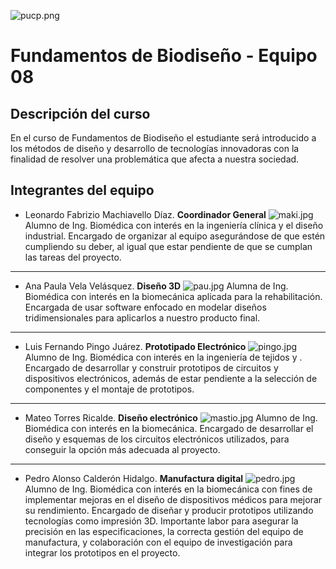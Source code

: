 </p>

![pucp.png](https://i.postimg.cc/XYL9GXMR/pucp.png)
# Fundamentos de Biodiseño - Equipo 08
## Descripción del curso
En el curso de Fundamentos de Biodiseño el estudiante será introducido a los métodos de diseño y desarrollo de tecnologías innovadoras con la finalidad de resolver una problemática que afecta a nuestra sociedad.
## Integrantes del equipo
- Leonardo Fabrizio Machiavello Díaz. **Coordinador General**
![maki.jpg](https://i.postimg.cc/Y9cytR1b/maki.jpg
)
Alumno de Ing. Biomédica con interés en la ingeniería clínica y el diseño industrial. Encargado de organizar al equipo asegurándose de que estén cumpliendo su deber, al igual que estar pendiente de que se cumplan las tareas del proyecto.
---
- Ana Paula Vela Velásquez. **Diseño 3D**
![pau.jpg](https://i.postimg.cc/FHBBBN1t/pau.jpg)
Alumna de Ing. Biomédica con interés en la biomecánica aplicada para la rehabilitación.
Encargada de usar software enfocado en modelar diseños tridimensionales para aplicarlos a nuestro producto final.
---
- Luis Fernando Pingo Juárez. **Prototipado Electrónico**
![pingo.jpg](https://i.postimg.cc/1XsCqz7F/pingo.jpg
)
Alumno de Ing. Biomédica con interés en la ingeniería de tejidos y . Encargado de desarrollar y construir prototipos de circuitos y dispositivos electrónicos, además de estar pendiente a la selección de componentes y el montaje de prototipos.
---
- Mateo Torres Ricalde. **Diseño electrónico**
![mastio.jpg](https://i.postimg.cc/3RgfNG17/mastio.jpg
)
Alumno de Ing. Biomédica con interés en la biomecánica. Encargado de desarrollar el diseño y esquemas de los circuitos electrónicos utilizados, para conseguir la opción más adecuada al proyecto.
---
- Pedro Alonso Calderón Hidalgo. **Manufactura digital**
![pedro.jpg](https://i.postimg.cc/mr15xJFP/pedro.jpg
)
Alumno de Ing. Biomédica con interés en la biomecánica con fines de implementar mejoras en  el diseño de dispositivos médicos para mejorar su rendimiento. Encargado de diseñar y producir prototipos utilizando tecnologías como impresión 3D. Importante labor para asegurar la precisión en las especificaciones, la correcta gestión del equipo de manufactura, y colaboración con el equipo de investigación para integrar los prototipos en el proyecto. 
